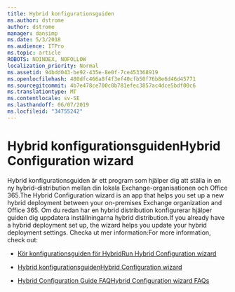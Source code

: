 ```yaml
---
title: Hybrid konfigurationsguiden
ms.author: dstrome
author: dstrome
manager: dansimp
ms.date: 5/3/2018
ms.audience: ITPro
ms.topic: article
ROBOTS: NOINDEX, NOFOLLOW
localization_priority: Normal
ms.assetid: 94bdd043-be92-435e-8e0f-7ce453368919
ms.openlocfilehash: 480dfc466a8f4f3ef40cfb50f76b8e6d46d45771
ms.sourcegitcommit: 4b7e478ce700c0b781efec3857ac4dce5bdf00c6
ms.translationtype: MT
ms.contentlocale: sv-SE
ms.lasthandoff: 06/07/2019
ms.locfileid: "34755242"
---
```

# <a name="hybrid-configuration-wizard"></a><span data-ttu-id="d2df1-102">Hybrid konfigurationsguiden</span><span class="sxs-lookup"><span data-stu-id="d2df1-102">Hybrid Configuration wizard</span></span>

<span data-ttu-id="d2df1-103">Hybrid konfigurationsguiden är ett program som hjälper dig att ställa in en ny hybrid-distribution mellan din lokala Exchange-organisationen och Office 365.</span><span class="sxs-lookup"><span data-stu-id="d2df1-103">The Hybrid Configuration wizard is an app that helps you set up a new hybrid deployment between your on-premises Exchange organization and Office 365.</span></span> <span data-ttu-id="d2df1-104">Om du redan har en hybrid distribution konfigurerar hjälper guiden dig uppdatera inställningarna hybrid distribution.</span><span class="sxs-lookup"><span data-stu-id="d2df1-104">If you already have a hybrid deployment set up, the wizard helps you update your hybrid deployment settings.</span></span> <span data-ttu-id="d2df1-105">Checka ut mer information:</span><span class="sxs-lookup"><span data-stu-id="d2df1-105">For more information, check out:</span></span>
  
- [<span data-ttu-id="d2df1-106">Kör konfigurationsguiden för Hybrid</span><span class="sxs-lookup"><span data-stu-id="d2df1-106">Run Hybrid Configuration wizard</span></span>](https://technet.microsoft.com/library/mt595788%28v=exchg.150%29.aspx)
    
- [<span data-ttu-id="d2df1-107">Hybrid konfigurationsguiden</span><span class="sxs-lookup"><span data-stu-id="d2df1-107">Hybrid Configuration wizard</span></span>](https://technet.microsoft.com/library/hh529921%28v=exchg.150%29.aspx)
    
- [<span data-ttu-id="d2df1-108">Hybrid Configuration Guide FAQ</span><span class="sxs-lookup"><span data-stu-id="d2df1-108">Hybrid Configuration wizard FAQs</span></span>](https://technet.microsoft.com/library/mt488940%28v=exchg.150%29.aspx)
    

